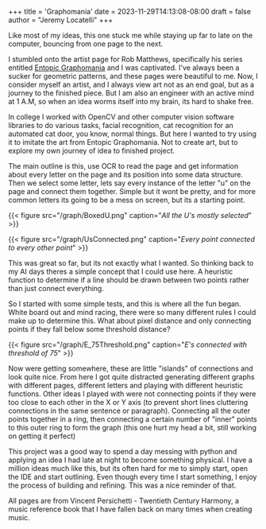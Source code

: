 +++
title = 'Graphomania'
date = 2023-11-29T14:13:08-08:00
draft = false
author = "Jeremy Locatelli"
+++

Like most of my ideas, this one stuck me while staying up far to late on the computer, bouncing from one page to the next. 

I stumbled onto the artist page for Rob Matthews, specifically his series entitled [Entopic Graphomania](https://www.matthewstheyounger.com/entopic-graphomania) and I was captivated. I've always been a sucker for geometric patterns, and these pages were beautiful to me. Now, I consider myself an artist, and I always view art not as an end goal, but as a journey to the finished piece. But I am also an engineer with an active mind at 1 A.M, so when an idea worms itself into my brain, its hard to shake free.

In college I worked with OpenCV and other computer vision software libraries to do various tasks, facial recognition, cat recognition for an automated cat door, you know, normal things. But here I wanted to try using it to imitate the art from Entopic Graphomania. Not to create art, but to explore my own journey of idea to finished project. 

The main outline is this, use OCR to read the page and get information about every letter on the page and its position into some data structure.
Then we select some letter, lets say every instance of the letter "u" on the page and connect them together. Simple but it wont be pretty, and for more common letters its going to be a mess on screen, but its a starting point. 

{{< figure src="/graph/BoxedU.png" caption="*All the U's mostly selected*" >}}

{{< figure src="/graph/UsConnected.png" caption="*Every point connected to every other point*" >}}

This was great so far, but its not exactly what I wanted. So thinking back to my AI days theres a simple concept that I could use here. A heuristic function to determine if a line should be drawn between two points rather than just connect everything. 

So I started with some simple tests, and this is where all the fun began. White board out and mind racing, there were so many different rules I could make up to determine this. What about pixel distance and only connecting points if they fall below some threshold distance? 

{{< figure src="/graph/E_75Threshold.png" caption="*E's connected with threshold of 75*" >}}

Now were getting somewhere, these are little "islands" of connections and look quite nice. From here I got quite distracted generating different graphs with different pages, different letters and playing with different heuristic functions. Other ideas I played with were not connecting points if they were too close to each other in the X or Y axis (to prevent short lines cluttering connections in the same sentence or paragraph).
Connecting all the outer points together in a ring, then connecting a certain number of "inner" points to this outer ring to form the graph (this one hurt my head a bit, still working on getting it perfect)

This project was a good way to spend a day messing with python and applying an idea I had late at night to become something physical. I have a million ideas much like this, but its often hard for me to simply start, open the IDE and start outlining. Even though every time I start something, I enjoy the process of building and refining. This was a nice reminder of that.

All pages are from Vincent Persichetti - Twentieth Century Harmony, a music reference book that I have fallen back on many times when creating music. 